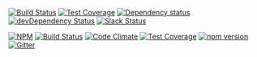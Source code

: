 

[![Build Status](https://travis-ci.org/octoblu/meshblu-core-task-publish-unregister-received.svg?branch=master)](https://travis-ci.org/octoblu/meshblu-core-task-publish-unregister-received)
[![Test Coverage](https://codecov.io/gh/octoblu/meshblu-core-task-publish-unregister-received/branch/master/graph/badge.svg)](https://codecov.io/gh/octoblu/meshblu-core-task-publish-unregister-received)
[![Dependency status](http://img.shields.io/david/octoblu/meshblu-core-task-publish-unregister-received.svg?style=flat)](https://david-dm.org/octoblu/meshblu-core-task-publish-unregister-received)
[![devDependency Status](http://img.shields.io/david/dev/octoblu/meshblu-core-task-publish-unregister-received.svg?style=flat)](https://david-dm.org/octoblu/meshblu-core-task-publish-unregister-received#info=devDependencies)
[![Slack Status](http://community-slack.octoblu.com/badge.svg)](http://community-slack.octoblu.com)

[![NPM](https://nodei.co/npm/meshblu-core-task-publish-unregister-received.svg?style=flat)](https://npmjs.org/package/meshblu-core-task-publish-unregister-received)
[![Build Status](https://travis-ci.org/octoblu/.svg?branch=master)](https://travis-ci.org/octoblu/)
[![Code Climate](https://codeclimate.com/github/octoblu//badges/gpa.svg)](https://codeclimate.com/github/octoblu/)
[![Test Coverage](https://codeclimate.com/github/octoblu//badges/coverage.svg)](https://codeclimate.com/github/octoblu/)
[![npm version](https://badge.fury.io/js/.svg)](http://badge.fury.io/js/)
[![Gitter](https://badges.gitter.im/octoblu/help.svg)](https://gitter.im/octoblu/help)
